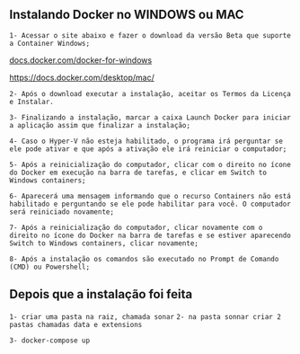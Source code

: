 ## Instalando Docker no WINDOWS ou MAC 

`1- Acessar o site abaixo e fazer o download da versão Beta que suporte a Container Windows;`

<a href="url">docs.docker.com/docker-for-windows</a>

<a href="url">https://docs.docker.com/desktop/mac/</a>

`2- Após o download executar a instalação, aceitar os Termos da Licença e Instalar.`

`3- Finalizando a instalação, marcar a caixa Launch Docker para iniciar a aplicação assim que finalizar a instalação;`

`4- Caso o Hyper-V não esteja habilitado, o programa irá perguntar se ele pode ativar e que após a ativação ele irá reiniciar o computador;`

`5- Após a reinicialização do computador, clicar com o direito no ícone do Docker em execução na barra de tarefas, e clicar em Switch to Windows containers;`

`6- Aparecerá uma mensagem informando que o recurso Containers não está habilitado e perguntando se ele pode habilitar para você. O computador será reiniciado novamente;`

`7- Após a reinicialização do computador, clicar novamente com o direito no ícone do Docker na barra de tarefas e se estiver aparecendo Switch to Windows containers, clicar novamente;`

`8- Após a instalação os comandos são executado no Prompt de Comando (CMD) ou Powershell;`


## Depois que a instalação foi feita
`1- criar uma pasta na raiz, chamada sonar`
`2- na pasta sonnar criar 2 pastas chamadas data e extensions`

`3- docker-compose up`

